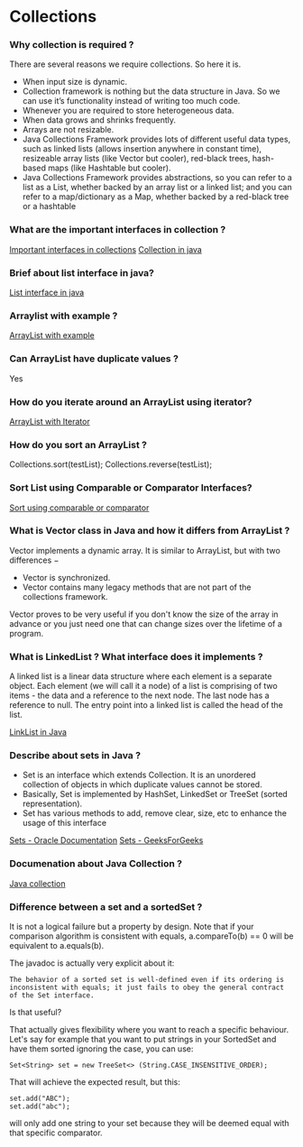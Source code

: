 # Collections

### Why collection is required ?
There are several reasons we require collections. So here it is.

 * When input size is dynamic.
 * Collection framework is nothing but the data structure in Java. So we can use it’s functionality instead of writing too much
 code.
 * Whenever you are required to store heterogeneous data.
 * When data grows and shrinks frequently.
 * Arrays are not resizable.
 * Java Collections Framework provides lots of different useful data types, such as linked lists (allows insertion anywhere in
 constant time), resizeable array lists (like Vector but cooler), red-black trees, hash-based maps (like Hashtable but cooler).
 * Java Collections Framework provides abstractions, so you can refer to a list as a List, whether backed by an array list or
 a linked list; and you can refer to a map/dictionary as a Map, whether backed by a red-black tree or a hashtable
 
 ### What are the important interfaces in collection ?
 [Important interfaces in collections](https://www.programcreek.com/2009/02/the-interface-and-class-hierarchy-for-collections/)
 [Collection in java](https://www.javatpoint.com/collections-in-java)
 
 ### Brief about list interface in java?
 [List interface in java](https://docs.oracle.com/javase/tutorial/collections/interfaces/list.html)
 
 ### Arraylist with example ?
 [ArrayList with example](https://beginnersbook.com/2013/12/java-arraylist/)
 
 ### Can ArrayList have duplicate values ?
 Yes
 
 ### How do you iterate around an ArrayList using iterator?
 [ArrayList with Iterator](http://www.java-examples.com/iterate-through-elements-java-arraylist-using-iterator-example)
    
 ### How do you sort an ArrayList ?
Collections.sort(testList);
Collections.reverse(testList);

### Sort List using Comparable or Comparator Interfaces?
[Sort using comparable or comparator](https://beginnersbook.com/2013/12/java-arraylist-of-object-sort-example-comparable-and-comparator/)

### What is Vector class in Java and how it differs from ArrayList ?
Vector implements a dynamic array. It is similar to ArrayList, but with two differences −
* Vector is synchronized.
* Vector contains many legacy methods that are not part of the collections framework.

Vector proves to be very useful if you don't know the size of the array in advance or you just need one that can change sizes over the lifetime of a program.

### What is LinkedList ? What interface does it implements ?
A linked list is a linear data structure where each element is a separate object. Each element (we will call it a node) of a list is comprising of two items - the data and a reference to the next node. The last node has a reference to null. The entry point into a linked list is called the head of the list.

[LinkList in Java](https://www.javatpoint.com/java-linkedlist)

### Describe about sets in Java ?
* Set is an interface which extends Collection. It is an unordered collection of objects in which duplicate values cannot be stored.
* Basically, Set is implemented by HashSet, LinkedSet or TreeSet (sorted representation).
* Set has various methods to add, remove clear, size, etc to enhance the usage of this interface

[Sets - Oracle Documentation](https://docs.oracle.com/javase/tutorial/collections/interfaces/set.html)
[Sets - GeeksForGeeks](http://www.geeksforgeeks.org/set-in-java/)

### Documenation about Java Collection ? 
[Java collection](http://www.beingjavaguys.com/2013/03/java-collection-framework.html)

### Difference between a set and a sortedSet ?
It is not a logical failure but a property by design. Note that if your comparison algorithm is consistent with equals,
a.compareTo(b) == 0 will be equivalent to a.equals(b).

The javadoc is actually very explicit about it:

    The behavior of a sorted set is well-defined even if its ordering is inconsistent with equals; it just fails to obey the general contract of the Set interface.

Is that useful?

That actually gives flexibility where you want to reach a specific behaviour. Let's say for example that you want to put strings in your SortedSet and have them sorted ignoring the case, you can use:
```
Set<String> set = new TreeSet<> (String.CASE_INSENSITIVE_ORDER);
```
That will achieve the expected result, but this:
```
set.add("ABC");
set.add("abc");
```
will only add one string to your set because they will be deemed equal with that specific comparator.


